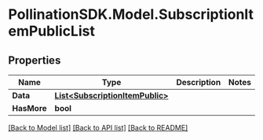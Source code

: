 
# PollinationSDK.Model.SubscriptionItemPublicList

## Properties

Name | Type | Description | Notes
------------ | ------------- | ------------- | -------------
**Data** | [**List&lt;SubscriptionItemPublic&gt;**](SubscriptionItemPublic.md) |  | 
**HasMore** | **bool** |  | 

[[Back to Model list]](../README.md#documentation-for-models)
[[Back to API list]](../README.md#documentation-for-api-endpoints)
[[Back to README]](../README.md)

